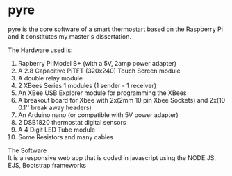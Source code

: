 # pyre
pyre is the core software of a smart thermostart based on the Raspberry Pi and it constitutes my master's dissertation.

The Hardware used is:
1. Rapberry Pi Model B+ (with a 5V, 2amp power adapter)
2. A 2.8 Capacitive PiTFT (320x240) Touch Screen module
3. A double relay module
4. 2 XBees Series 1 modules (1 sender - 1 receiver)
5. An XBee USB Explorer module for programming the XBees
6. A breakout board for Xbee with 2x(2mm 10 pin Xbee Sockets) and 2x(10 0.1'' break away headers)  
5. An Arduino nano (or compatible with 5V power adapter)
6. 2 DSB1820 thermostat digital sensors
7. A 4 Digit LED Tube module
8. Some Resistors and many cables

The Software  
It is a responsive web app that is coded in javascript using the NODE.JS, EJS, Bootstrap frameworks
